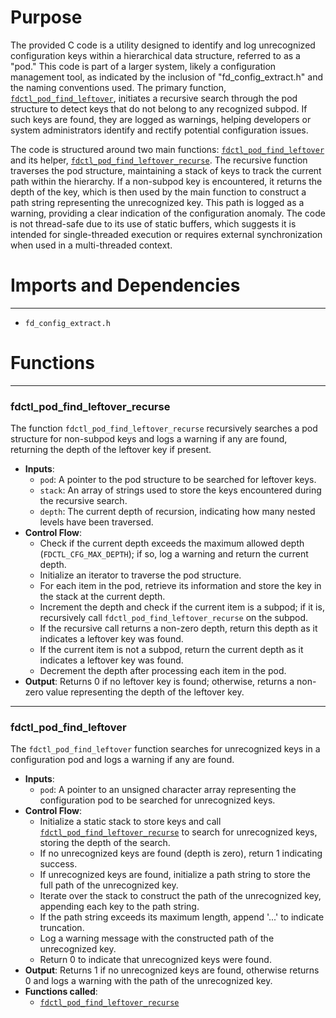 # Purpose
The provided C code is a utility designed to identify and log unrecognized configuration keys within a hierarchical data structure, referred to as a "pod." This code is part of a larger system, likely a configuration management tool, as indicated by the inclusion of "fd_config_extract.h" and the naming conventions used. The primary function, [`fdctl_pod_find_leftover`](#fdctl_pod_find_leftover), initiates a recursive search through the pod structure to detect keys that do not belong to any recognized subpod. If such keys are found, they are logged as warnings, helping developers or system administrators identify and rectify potential configuration issues.

The code is structured around two main functions: [`fdctl_pod_find_leftover`](#fdctl_pod_find_leftover) and its helper, [`fdctl_pod_find_leftover_recurse`](#fdctl_pod_find_leftover_recurse). The recursive function traverses the pod structure, maintaining a stack of keys to track the current path within the hierarchy. If a non-subpod key is encountered, it returns the depth of the key, which is then used by the main function to construct a path string representing the unrecognized key. This path is logged as a warning, providing a clear indication of the configuration anomaly. The code is not thread-safe due to its use of static buffers, which suggests it is intended for single-threaded execution or requires external synchronization when used in a multi-threaded context.
# Imports and Dependencies

---
- `fd_config_extract.h`


# Functions

---
### fdctl\_pod\_find\_leftover\_recurse<!-- {{#callable:fdctl_pod_find_leftover_recurse}} -->
The function `fdctl_pod_find_leftover_recurse` recursively searches a pod structure for non-subpod keys and logs a warning if any are found, returning the depth of the leftover key if present.
- **Inputs**:
    - `pod`: A pointer to the pod structure to be searched for leftover keys.
    - `stack`: An array of strings used to store the keys encountered during the recursive search.
    - `depth`: The current depth of recursion, indicating how many nested levels have been traversed.
- **Control Flow**:
    - Check if the current depth exceeds the maximum allowed depth (`FDCTL_CFG_MAX_DEPTH`); if so, log a warning and return the current depth.
    - Initialize an iterator to traverse the pod structure.
    - For each item in the pod, retrieve its information and store the key in the stack at the current depth.
    - Increment the depth and check if the current item is a subpod; if it is, recursively call `fdctl_pod_find_leftover_recurse` on the subpod.
    - If the recursive call returns a non-zero depth, return this depth as it indicates a leftover key was found.
    - If the current item is not a subpod, return the current depth as it indicates a leftover key was found.
    - Decrement the depth after processing each item in the pod.
- **Output**: Returns 0 if no leftover key is found; otherwise, returns a non-zero value representing the depth of the leftover key.


---
### fdctl\_pod\_find\_leftover<!-- {{#callable:fdctl_pod_find_leftover}} -->
The `fdctl_pod_find_leftover` function searches for unrecognized keys in a configuration pod and logs a warning if any are found.
- **Inputs**:
    - `pod`: A pointer to an unsigned character array representing the configuration pod to be searched for unrecognized keys.
- **Control Flow**:
    - Initialize a static stack to store keys and call [`fdctl_pod_find_leftover_recurse`](#fdctl_pod_find_leftover_recurse) to search for unrecognized keys, storing the depth of the search.
    - If no unrecognized keys are found (depth is zero), return 1 indicating success.
    - If unrecognized keys are found, initialize a path string to store the full path of the unrecognized key.
    - Iterate over the stack to construct the path of the unrecognized key, appending each key to the path string.
    - If the path string exceeds its maximum length, append '...' to indicate truncation.
    - Log a warning message with the constructed path of the unrecognized key.
    - Return 0 to indicate that unrecognized keys were found.
- **Output**: Returns 1 if no unrecognized keys are found, otherwise returns 0 and logs a warning with the path of the unrecognized key.
- **Functions called**:
    - [`fdctl_pod_find_leftover_recurse`](#fdctl_pod_find_leftover_recurse)


